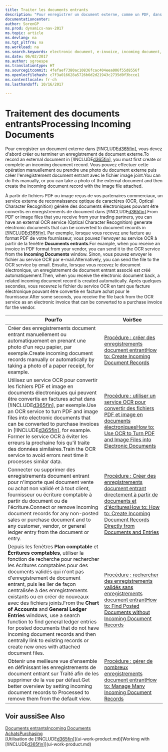 ```yaml
---
title: Traiter les documents entrants
description: "Pour enregistrer un document externe, comme un PDF, dans Dynamics NAV, vous devez d'abord créer ou terminer un enregistrement de document externe."
documentationcenter: 
author: SorenGP
ms.prod: dynamics-nav-2017
ms.topic: article
ms.devlang: na
ms.tgt_pltfrm: na
ms.workload: na
ms.search.keywords: electronic document, e-invoice, incoming document, OCR, ecommerce, document exchange, import invoice
ms.date: 06/02/2017
ms.author: sgroespe
ms.translationtype: HT
ms.sourcegitcommit: 4fefaef7380ac10836fcac404eea006f55d8556f
ms.openlocfilehash: c7f3a016628a5726b6d2d21943c2735d0f3bcce1
ms.contentlocale: fr-ch
ms.lasthandoff: 10/16/2017

---
```

# <a name="processing-incoming-documents"></a><span data-ttu-id="64eb6-103">Traitement des documents entrants</span><span class="sxs-lookup"><span data-stu-id="64eb6-103">Processing Incoming Documents</span></span>
<span data-ttu-id="64eb6-104">Pour enregistrer un document externe dans [!INCLUDE[d365fin](includes/d365fin_md.md)], vous devez d'abord créer ou terminer un enregistrement de document externe.</span><span class="sxs-lookup"><span data-stu-id="64eb6-104">To record an external document in [!INCLUDE[d365fin](includes/d365fin_md.md)], you must first create or complete an incoming document record.</span></span> <span data-ttu-id="64eb6-105">Vous pouvez effectuer cette opération manuellement ou prendre une photo du document externe puis créer l'enregistrement document entrant avec le fichier image joint.</span><span class="sxs-lookup"><span data-stu-id="64eb6-105">You can do this manually, or you can take a photo of the external document and then create the incoming document record with the image file attached.</span></span>

<span data-ttu-id="64eb6-106">À partir de fichiers PDF ou image reçus de vos partenaires commerciaux, un service externe de reconnaissance optique de caractères (OCR, Optical Character Recognition) génère des documents électroniques pouvant être convertis en enregistrements de document dans [!INCLUDE[d365fin](includes/d365fin_md.md)].</span><span class="sxs-lookup"><span data-stu-id="64eb6-106">From PDF or image files that you receive from your trading partners, you can have an external OCR service (Optical Character Recognition) generate electronic documents that can be converted to document records in [!INCLUDE[d365fin](includes/d365fin_md.md)].</span></span> <span data-ttu-id="64eb6-107">Par exemple, lorsque vous recevez une facture au format PDF de votre fournisseur, vous pouvez l'envoyer au service OCR à partir de la fenêtre **Documents entrants**.</span><span class="sxs-lookup"><span data-stu-id="64eb6-107">For example, when you receive an invoice in PDF format from your vendor, you can send it to the OCR service from the **Incoming Documents** window.</span></span> <span data-ttu-id="64eb6-108">Sinon, vous pouvez envoyer le fichier au service OCR par e-mail.</span><span class="sxs-lookup"><span data-stu-id="64eb6-108">Alternatively, you can send the file to the OCR service by email.</span></span> <span data-ttu-id="64eb6-109">Ensuite, lorsque vous recevez le document électronique, un enregistrement de document entrant associé est créé automatiquement.</span><span class="sxs-lookup"><span data-stu-id="64eb6-109">Then, when you receive the electronic document back, a related incoming document record is created automatically.</span></span> <span data-ttu-id="64eb6-110">Après quelques secondes, vous recevrez le fichier du service OCR en tant que facture électronique pouvant être convertie en facture achat pour le fournisseur.</span><span class="sxs-lookup"><span data-stu-id="64eb6-110">After some seconds, you receive the file back from the OCR service as an electronic invoice that can be converted to a purchase invoice for the vendor.</span></span>

| <span data-ttu-id="64eb6-111">Pour</span><span class="sxs-lookup"><span data-stu-id="64eb6-111">To</span></span> | <span data-ttu-id="64eb6-112">Voir</span><span class="sxs-lookup"><span data-stu-id="64eb6-112">See</span></span> |
| --- | --- |
| <span data-ttu-id="64eb6-113">Créer des enregistrements document entrant manuellement ou automatiquement en prenant une photo d'un reçu papier, par exemple.</span><span class="sxs-lookup"><span data-stu-id="64eb6-113">Create incoming document records manually or automatically by taking a photo of a paper receipt, for example.</span></span> |[<span data-ttu-id="64eb6-114">Procédure : créer des enregistrements document entrant</span><span class="sxs-lookup"><span data-stu-id="64eb6-114">How to: Create Incoming Document Records</span></span>](across-how-create-income-document-records.md) |
| <span data-ttu-id="64eb6-115">Utilisez un service OCR pour convertir les fichiers PDF et image en documents électroniques qui peuvent être convertis en factures achat dans [!INCLUDE[d365fin](includes/d365fin_md.md)], par exemple.</span><span class="sxs-lookup"><span data-stu-id="64eb6-115">Use an OCR service to turn PDF and image files into electronic documents that can be converted to purchase invoices in [!INCLUDE[d365fin](includes/d365fin_md.md)], for example.</span></span> <span data-ttu-id="64eb6-116">Former le service OCR à éviter les erreurs la prochaine fois qu'il traite des données similaires.</span><span class="sxs-lookup"><span data-stu-id="64eb6-116">Train the OCR service to avoid errors next time it processes similar data.</span></span> |[<span data-ttu-id="64eb6-117">Procédure : utiliser un service OCR pour convertir des fichiers PDF et image en documents électroniques</span><span class="sxs-lookup"><span data-stu-id="64eb6-117">How to: Use OCR to Turn PDF and Image Files into Electronic Documents</span></span>](across-how-use-ocr-pdf-images-files.md) |
| <span data-ttu-id="64eb6-118">Connecter ou supprimer des enregistrements document entrant pour n'importe quel document vente ou achat non validé et à tout client, fournisseur ou écriture comptable à partir du document ou de l'écriture.</span><span class="sxs-lookup"><span data-stu-id="64eb6-118">Connect or remove incoming document records for any non-posted sales or purchase document and to any customer, vendor, or general ledger entry from the document or entry.</span></span> |[<span data-ttu-id="64eb6-119">Procédure : Créer des enregistrements document entrant directement à partir de documents et d'écritures</span><span class="sxs-lookup"><span data-stu-id="64eb6-119">How to: How to: Create Incoming Document Records Directly from Documents and Entries</span></span>](across-how-connect-disconnect-income-document-records.md) |
| <span data-ttu-id="64eb6-120">Depuis les fenêtres **Plan comptable** et **Écritures comptables**, utiliser la fonction de recherche pour rechercher les écritures comptables pour des documents validés qui n'ont pas d'enregistrement de document entrant, puis les lier de façon centralisée à des enregistrements existants ou en créer de nouveaux avec des fichiers joints.</span><span class="sxs-lookup"><span data-stu-id="64eb6-120">From the **Chart of Accounts** and **General Ledger Entries** windows, use a search function to find general ledger entries for posted documents that do not have incoming document records and then centrally link to existing records or create new ones with attached document files.</span></span> |[<span data-ttu-id="64eb6-121">Procédure : rechercher des enregistrements validés sans enregistrements document entrant</span><span class="sxs-lookup"><span data-stu-id="64eb6-121">How to: Find Posted Documents without Incoming Document Records</span></span>](across-how-find-posted-documents-without-income-document-records.md) |
| <span data-ttu-id="64eb6-122">Obtenir une meilleure vue d'ensemble en définissant les enregistrements de document entrant sur Traité afin de les supprimer de la vue par défaut.</span><span class="sxs-lookup"><span data-stu-id="64eb6-122">Get better overview by setting incoming document records to Processed to remove them from the default view.</span></span> |[<span data-ttu-id="64eb6-123">Procédure : gérer de nombreux enregistrements document entrant</span><span class="sxs-lookup"><span data-stu-id="64eb6-123">How to: Manage Many Incoming Document Records</span></span>](across-how-manage-many-income-document-records.md) |

## <a name="see-also"></a><span data-ttu-id="64eb6-124">Voir aussi</span><span class="sxs-lookup"><span data-stu-id="64eb6-124">See Also</span></span>
[<span data-ttu-id="64eb6-125">Documents entrants</span><span class="sxs-lookup"><span data-stu-id="64eb6-125">Incoming Documents</span></span>](across-income-documents.md)  
[<span data-ttu-id="64eb6-126">Achats</span><span class="sxs-lookup"><span data-stu-id="64eb6-126">Purchasing</span></span>](purchasing-manage-purchasing.md)  
<span data-ttu-id="64eb6-127">[Utilisation de [!INCLUDE[d365fin](includes/d365fin_md.md)]](ui-work-product.md)</span><span class="sxs-lookup"><span data-stu-id="64eb6-127">[Working with [!INCLUDE[d365fin](includes/d365fin_md.md)]](ui-work-product.md)</span></span>

